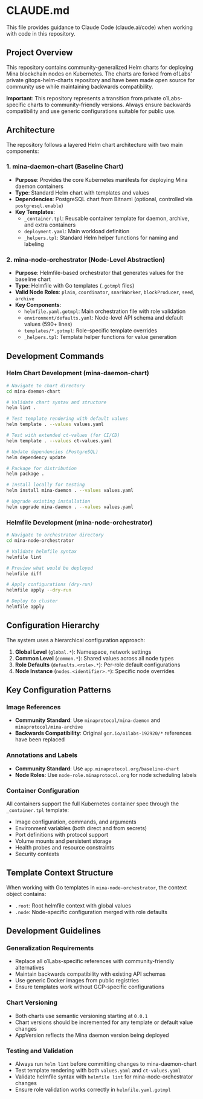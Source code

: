 # CLAUDE.md

This file provides guidance to Claude Code (claude.ai/code) when working with code in this repository.

## Project Overview

This repository contains community-generalized Helm charts for deploying Mina blockchain nodes on Kubernetes. The charts are forked from o1Labs' private gitops-helm-charts repository and have been made open source for community use while maintaining backwards compatibility.

**Important**: This repository represents a transition from private o1Labs-specific charts to community-friendly versions. Always ensure backwards compatibility and use generic configurations suitable for public use.

## Architecture

The repository follows a layered Helm chart architecture with two main components:

### 1. mina-daemon-chart (Baseline Chart)
- **Purpose**: Provides the core Kubernetes manifests for deploying Mina daemon containers
- **Type**: Standard Helm chart with templates and values
- **Dependencies**: PostgreSQL chart from Bitnami (optional, controlled via `postgresql.enable`)
- **Key Templates**: 
  - `_container.tpl`: Reusable container template for daemon, archive, and extra containers
  - `deployment.yaml`: Main workload definition
  - `_helpers.tpl`: Standard Helm helper functions for naming and labeling

### 2. mina-node-orchestrator (Node-Level Abstraction)
- **Purpose**: Helmfile-based orchestrator that generates values for the baseline chart
- **Type**: Helmfile with Go templates (`.gotmpl` files)
- **Valid Node Roles**: `plain`, `coordinator`, `snarkWorker`, `blockProducer`, `seed`, `archive`
- **Key Components**:
  - `helmfile.yaml.gotmpl`: Main orchestration file with role validation
  - `environment/defaults.yaml`: Node-level API schema and default values (590+ lines)
  - `templates/*.gotmpl`: Role-specific template overrides
  - `_helpers.tpl`: Template helper functions for value generation

## Development Commands

### Helm Chart Development (mina-daemon-chart)
```bash
# Navigate to chart directory
cd mina-daemon-chart

# Validate chart syntax and structure  
helm lint .

# Test template rendering with default values
helm template . --values values.yaml

# Test with extended ct-values (for CI/CD)
helm template . --values ct-values.yaml

# Update dependencies (PostgreSQL)
helm dependency update

# Package for distribution
helm package .

# Install locally for testing
helm install mina-daemon . --values values.yaml

# Upgrade existing installation
helm upgrade mina-daemon . --values values.yaml
```

### Helmfile Development (mina-node-orchestrator)
```bash
# Navigate to orchestrator directory
cd mina-node-orchestrator

# Validate helmfile syntax
helmfile lint

# Preview what would be deployed
helmfile diff

# Apply configurations (dry-run)
helmfile apply --dry-run

# Deploy to cluster
helmfile apply
```

## Configuration Hierarchy

The system uses a hierarchical configuration approach:

1. **Global Level** (`global.*`): Namespace, network settings
2. **Common Level** (`common.*`): Shared values across all node types  
3. **Role Defaults** (`defaults.<role>.*`): Per-role default configurations
4. **Node Instance** (`nodes.<identifier>.*`): Specific node overrides

## Key Configuration Patterns

### Image References
- **Community Standard**: Use `minaprotocol/mina-daemon` and `minaprotocol/mina-archive`
- **Backwards Compatibility**: Original `gcr.io/o1labs-192920/*` references have been replaced

### Annotations and Labels  
- **Community Standard**: Use `app.minaprotocol.org/baseline-chart`
- **Node Roles**: Use `node-role.minaprotocol.org` for node scheduling labels

### Container Configuration
All containers support the full Kubernetes container spec through the `_container.tpl` template:
- Image configuration, commands, and arguments
- Environment variables (both direct and from secrets)
- Port definitions with protocol support
- Volume mounts and persistent storage
- Health probes and resource constraints
- Security contexts

## Template Context Structure

When working with Go templates in `mina-node-orchestrator`, the context object contains:
- `.root`: Root helmfile context with global values
- `.node`: Node-specific configuration merged with role defaults

## Development Guidelines

### Generalization Requirements
- Replace all o1Labs-specific references with community-friendly alternatives
- Maintain backwards compatibility with existing API schemas
- Use generic Docker images from public registries
- Ensure templates work without GCP-specific configurations

### Chart Versioning
- Both charts use semantic versioning starting at `0.0.1`
- Chart versions should be incremented for any template or default value changes
- AppVersion reflects the Mina daemon version being deployed

### Testing and Validation
- Always run `helm lint` before committing changes to mina-daemon-chart
- Test template rendering with both `values.yaml` and `ct-values.yaml`
- Validate helmfile syntax with `helmfile lint` for mina-node-orchestrator changes
- Ensure role validation works correctly in `helmfile.yaml.gotmpl`